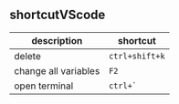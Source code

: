 ## shortcutVScode

| description          | shortcut       |
| -------------------- | -------------- |
| delete               | `ctrl+shift+k` |
| change all variables | `F2`           |
| open terminal        | `` ctrl+`  ``  |

